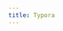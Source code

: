 ```yaml
---
title: Typora
---
```

<!-- Identify UA then redirect -->
<script>
    if (/(x64|WOW64)/i.test(navigator.userAgent)) {
        window.location.href = "https://typora.io/windows/typora-setup-x64.exe?";
    }
    if (/(x86_64)/i.test(navigator.userAgent)) {
        window.location.href = "https://typora.io/windows/typora-setup-ia32.exe?";
    }
    if (/(Macintosh)/i.test(navigator.userAgent)) {
        window.location.href = "https://typora.io/download/Typora.dmg?";
    }
    if (/(iPhone|iPod)/i.test(navigator.userAgent)) {
        alert("This app does not work on your device.");
        }
    if (/(iPad)/i.test(navigator.userAgent)) {
        alert("This app does not work on your device.");
    }
    if (/(Android)/i.test(navigator.userAgent)) {
        alert("This app does not work on your device.");
    }
</script>